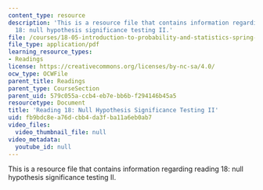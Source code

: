 ```yaml
---
content_type: resource
description: 'This is a resource file that contains information regarding reading
  18: null hypothesis significance testing II.'
file: /courses/18-05-introduction-to-probability-and-statistics-spring-2014/fb9bdc8ea76dcbb4da3fba11a6eb0ab7_MIT18_05S14_Reading18.pdf
file_type: application/pdf
learning_resource_types:
- Readings
license: https://creativecommons.org/licenses/by-nc-sa/4.0/
ocw_type: OCWFile
parent_title: Readings
parent_type: CourseSection
parent_uid: 579c055a-ccb4-eb7e-bb6b-f294146b45a5
resourcetype: Document
title: 'Reading 18: Null Hypothesis Significance Testing II'
uid: fb9bdc8e-a76d-cbb4-da3f-ba11a6eb0ab7
video_files:
  video_thumbnail_file: null
video_metadata:
  youtube_id: null
---
```

This is a resource file that contains information regarding reading 18: null hypothesis significance testing II.